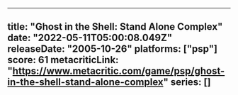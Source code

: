
---
title: "Ghost in the Shell: Stand Alone Complex"
date: "2022-05-11T05:00:08.049Z"
releaseDate: "2005-10-26"
platforms: ["psp"]
score: 61
metacriticLink: "https://www.metacritic.com/game/psp/ghost-in-the-shell-stand-alone-complex"
series: []
---
